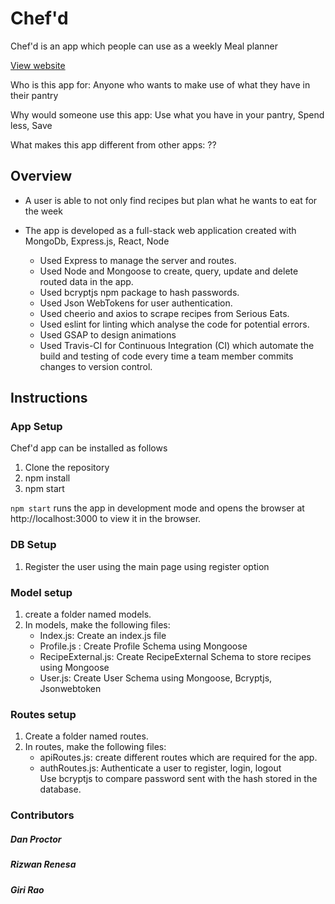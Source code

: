 # Chef'd

Chef'd is an app which people can use as a weekly Meal planner

[View website](https://chefd-meal-planner.herokuapp.com)

Who is this app for: Anyone who wants to make use of what they have in their pantry 

Why would someone use this app: Use what you have in your pantry, Spend less, Save

What makes this app different from other apps: ??

## Overview

 *  A user is able to not only find recipes but plan what he wants to eat for the week 	  
    
 *  The app is developed as a full-stack web application created with MongoDb, Express.js, React, Node  
 
       * Used Express to manage the server and routes.
       * Used Node and Mongoose to create, query, update and delete routed data in the app.
       * Used bcryptjs npm package to hash passwords.
       * Used Json WebTokens for user authentication.
       * Used cheerio and axios to scrape recipes from Serious Eats.
       * Used eslint for linting which analyse the code for potential errors.
       * Used GSAP to design animations
       * Used Travis-CI for Continuous Integration (CI) which automate the build and testing of code
          every time a team member commits changes to version control.
    
## Instructions
### App Setup
Chef'd app can be installed as follows
  1. Clone the repository
  2. npm install
  3. npm start

`npm start` runs the app in development mode and opens the browser at http://localhost:3000 to view it in the browser.


### DB Setup
1. Register the user using the main page using register option

 
### Model setup
1.	create a folder named models.
2.	In models, make  the following files: 
      *  Index.js: Create an index.js file  
      *  Profile.js :  Create Profile Schema using Mongoose
      *  RecipeExternal.js: Create RecipeExternal Schema to store recipes using Mongoose
      *  User.js:  Create User Schema using Mongoose, Bcryptjs, Jsonwebtoken
  
### Routes setup
1. Create a folder named  routes.  
2. In routes, make  the following files: 
      *  apiRoutes.js: create different routes which are required for the app.
      *  authRoutes.js: Authenticate a user to register, login, logout   
         Use bcryptjs to compare password sent with the hash stored in the database.

 
  
### Contributors
   ##### Dan Proctor
   ##### Rizwan Renesa
   ##### Giri Rao
  
 
